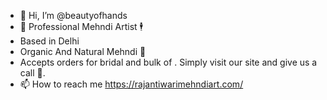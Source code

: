 - 👋 Hi, I’m @beautyofhands
- 👀 Professional Mehndi Artist 🕴
- Based in Delhi 
- Organic And Natural Mehndi 🌿
- Accepts orders for bridal and bulk of . Simply visit our site and give us a call 🤙.
- 📫 How to reach me https://rajantiwarimehndiart.com/

<!---
beautyofhands/beautyofhands is a ✨ special ✨ repository because its `README.md` (this file) appears on your GitHub profile.
You can click the Preview link to take a look at your changes.
--->
